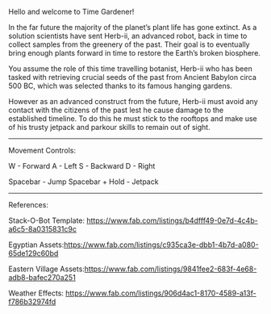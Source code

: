 Hello and welcome to Time Gardener!

In the far future the  majority of the planet’s plant life has gone extinct. As a solution scientists have sent Herb-ii, an advanced robot, back in time to collect samples from the greenery of the past. Their  goal is to eventually bring enough plants forward in time to restore the Earth’s broken biosphere.

You assume the role of this time travelling botanist, Herb-ii who has been tasked with retrieving crucial seeds of the past from Ancient Babylon circa 500 BC, which was selected thanks to its famous hanging gardens.  

However as an advanced construct from the future, Herb-ii must avoid any contact with the citizens of the past lest he cause damage to the established timeline. To do this he must stick to the rooftops and make use of his trusty jetpack and parkour skills to remain out of sight.

---------------------------------------------------------------------------------------------------------

Movement Controls:

W - Forward
A - Left
S - Backward
D - Right

Spacebar - Jump
Spacebar + Hold - Jetpack

---------------------------------------------------------------------------------------------------------

References:

Stack-O-Bot Template: https://www.fab.com/listings/b4dfff49-0e7d-4c4b-a6c5-8a0315831c9c

Egyptian Assets:https://www.fab.com/listings/c935ca3e-dbb1-4b7d-a080-65de129c60bd

Eastern Village Assets:https://www.fab.com/listings/9841fee2-683f-4e68-adb8-bafec270a251

Weather Effects: https://www.fab.com/listings/906d4ac1-8170-4589-a13f-f786b32974fd